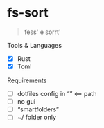 # fs-sort
> fess' e sorrt'

Tools & Languages
- [x] Rust
- [x] Toml

Requirements
- [ ] dotfiles config in “” <== path
- [ ] no gui
- [ ] “smartfolders”
- [ ] ~/ folder only
